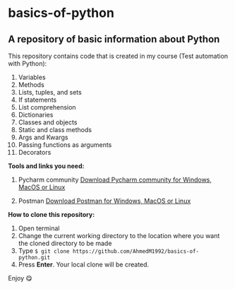 # basics-of-python
## A repository of basic information about Python

This repository contains code that is created in my course (Test automation with Python):
1. Variables
2. Methods
3. Lists, tuples, and sets
4. If statements
5. List comprehension
6. Dictionaries
7. Classes and objects
8. Static and class methods
9. Args and Kwargs
10. Passing functions as arguments
11. Decorators

**Tools and links you need:**
1. Pycharm community
[Download Pycharm community for Windows, MacOS or Linux](https://www.jetbrains.com/pycharm/download/#section=linux)

2. Postman
[Download Postman for Windows, MacOS or Linux](https://www.getpostman.com/apps)

**How to clone this repository:**
1. Open terminal
2. Change the current working directory to the location where you want the cloned directory to be made
3. Type ``` $ git clone https://github.com/AhmedM1992/basics-of-python.git ```
4. Press **Enter**. Your local clone will be created.

Enjoy :yum:
